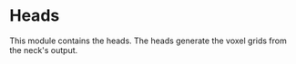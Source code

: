 # Heads

This module contains the heads. The heads generate the voxel grids from the neck's output.

